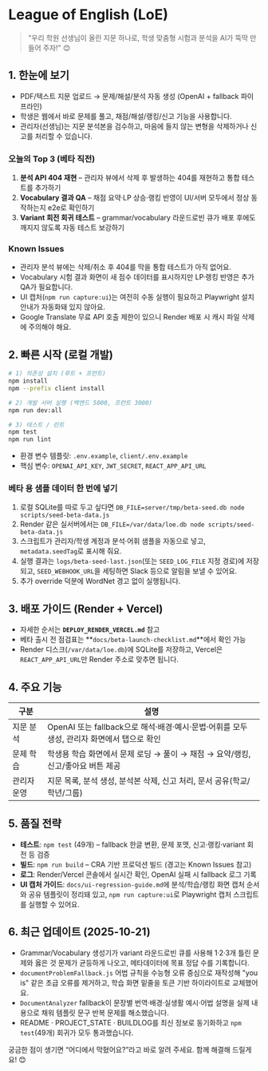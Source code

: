 # League of English (LoE)

> "우리 학원 선생님이 올린 지문 하나로, 학생 맞춤형 시험과 분석을 AI가 뚝딱 만들어 주자!" 😊

## 1. 한눈에 보기
- PDF/텍스트 지문 업로드 → 문제/해설/분석 자동 생성 (OpenAI + fallback 파이프라인)
- 학생은 웹에서 바로 문제를 풀고, 채점/해설/랭킹/신고 기능을 사용합니다.
- 관리자(선생님)는 지문 분석본을 검수하고, 마음에 들지 않는 변형을 삭제하거나 신고를 처리할 수 있습니다.

### 오늘의 Top 3 (베타 직전)
1. **분석 API 404 재현** – 관리자 뷰에서 삭제 후 발생하는 404를 재현하고 통합 테스트를 추가하기
2. **Vocabulary 결과 QA** – 채점 요약·LP 상승·랭킹 반영이 UI/서버 모두에서 정상 동작하는지 e2e로 확인하기
3. **Variant 회전 회귀 테스트** – grammar/vocabulary 라운드로빈 큐가 배포 후에도 깨지지 않도록 자동 테스트 보강하기

### Known Issues
- 관리자 분석 뷰에는 삭제/취소 후 404를 막을 통합 테스트가 아직 없어요.
- Vocabulary 시험 결과 화면이 새 점수 데이터를 표시하지만 LP·랭킹 반영은 추가 QA가 필요합니다.
- UI 캡처(`npm run capture:ui`)는 여전히 수동 실행이 필요하고 Playwright 설치 안내가 자동화돼 있지 않아요.
- Google Translate 무료 API 호출 제한이 있으니 Render 배포 시 캐시 파일 삭제에 주의해야 해요.

## 2. 빠른 시작 (로컬 개발)
```bash
# 1) 의존성 설치 (루트 + 프런트)
npm install
npm --prefix client install

# 2) 개발 서버 실행 (백엔드 5000, 프런트 3000)
npm run dev:all

# 3) 테스트 / 린트
npm test
npm run lint
```
- 환경 변수 템플릿: `.env.example`, `client/.env.example`
- 핵심 변수: `OPENAI_API_KEY`, `JWT_SECRET`, `REACT_APP_API_URL`

### 베타 용 샘플 데이터 한 번에 넣기
1. 로컬 SQLite를 따로 두고 싶다면 `DB_FILE=server/tmp/beta-seed.db node scripts/seed-beta-data.js`
2. Render 같은 실서버에서는 `DB_FILE=/var/data/loe.db node scripts/seed-beta-data.js`
3. 스크립트가 관리자/학생 계정과 분석·어휘 샘플을 자동으로 넣고, `metadata.seedTag`로 표시해 줘요.
4. 실행 결과는 `logs/beta-seed-last.json`(또는 `SEED_LOG_FILE` 지정 경로)에 저장되고, `SEED_WEBHOOK_URL`을 세팅하면 Slack 등으로 알림을 보낼 수 있어요.
5. 추가 override 덕분에 WordNet 경고 없이 실행됩니다.


## 3. 배포 가이드 (Render + Vercel)
- 자세한 순서는 **`DEPLOY_RENDER_VERCEL.md`** 참고
- 베타 출시 전 점검표는 **`docs/beta-launch-checklist.md`**에서 확인 가능
- Render 디스크(`/var/data/loe.db`)에 SQLite를 저장하고, Vercel은 `REACT_APP_API_URL`만 Render 주소로 맞추면 됩니다.

## 4. 주요 기능
| 구분 | 설명 |
|------|------|
| 지문 분석 | OpenAI 또는 fallback으로 해석·배경·예시·문법·어휘를 모두 생성, 관리자 화면에서 탭으로 확인 |
| 문제 학습 | 학생용 학습 화면에서 문제 로딩 → 풀이 → 채점 → 요약/랭킹, 신고/좋아요 버튼 제공 |
| 관리자 운영 | 지문 목록, 분석 생성, 분석본 삭제, 신고 처리, 문서 공유(학교/학년/그룹) |

## 5. 품질 전략
- **테스트**: `npm test` (49개) – fallback 한글 변환, 문제 포맷, 신고·랭킹·variant 회전 등 검증
- **빌드**: `npm run build` – CRA 기반 프로덕션 빌드 (경고는 Known Issues 참고)
- **로그**: Render/Vercel 콘솔에서 실시간 확인, OpenAI 실패 시 fallback 로그 기록
- **UI 캡처 가이드**: `docs/ui-regression-guide.md`에 분석/학습/랭킹 화면 캡처 순서와 공유 템플릿이 정리돼 있고, `npm run capture:ui`로 Playwright 캡처 스크립트를 실행할 수 있어요.

## 6. 최근 업데이트 (2025-10-21)
- Grammar/Vocabulary 생성기가 variant 라운드로빈 큐를 사용해 1·2·3개 틀린 문제와 옳은 것 문제가 균등하게 나오고, 메타데이터에 목표 정답 수를 기록합니다.
- `documentProblemFallback.js` 어법 규칙을 수능형 오류 중심으로 재작성해 "you is" 같은 초급 오류를 제거하고, 학습 화면 밑줄을 토큰 기반 하이라이트로 교체했어요.
- `DocumentAnalyzer` fallback이 문장별 번역·배경·실생활 예시·어법 설명을 실제 내용으로 채워 템플릿 문구 반복 문제를 해소했습니다.
- README · PROJECT_STATE · BUILDLOG를 최신 정보로 동기화하고 `npm test`(49개) 회귀가 모두 통과했습니다.

궁금한 점이 생기면 “어디에서 막혔어요?”라고 바로 알려 주세요. 함께 해결해 드릴게요! 😊
